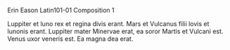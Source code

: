 Erin Eason
Latin101-01
Composition 1

Luppiter et luno rex et regina divis erant. Mars et Vulcanus filii lovis et lunonis erant. 
Luppiter mater Minervae erat, ea soror Martis et Vulcani est. Venus uxor veneris est. 
Ea magna dea erat. 
